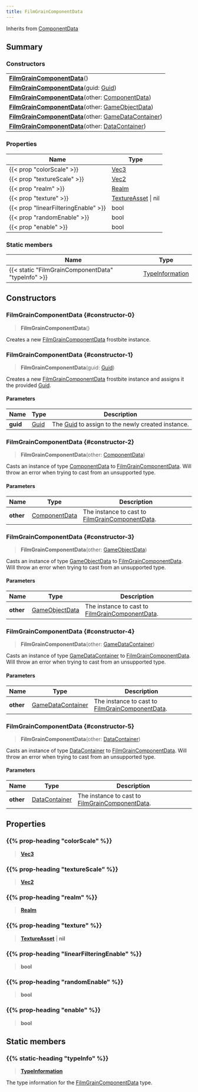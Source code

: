 ```yaml
---
title: FilmGrainComponentData
---
```


Inherits from [ComponentData](/vext/ref/fb/componentdata)

## Summary

### Constructors

|  |
| --- |
| **[FilmGrainComponentData](#constructor-0)**() |
| **[FilmGrainComponentData](#constructor-1)**(guid: [Guid](/vext/ref/shared/type/guid)) |
| **[FilmGrainComponentData](#constructor-2)**(other: [ComponentData](/vext/ref/fb/componentdata)) |
| **[FilmGrainComponentData](#constructor-3)**(other: [GameObjectData](/vext/ref/fb/gameobjectdata)) |
| **[FilmGrainComponentData](#constructor-4)**(other: [GameDataContainer](/vext/ref/fb/gamedatacontainer)) |
| **[FilmGrainComponentData](#constructor-5)**(other: [DataContainer](/vext/ref/shared/type/datacontainer)) |

### Properties

| Name | Type |
| ---- | ---- |
| {{< prop "colorScale" >}} | [Vec3](/vext/ref/shared/type/vec3) |
| {{< prop "textureScale" >}} | [Vec2](/vext/ref/shared/type/vec2) |
| {{< prop "realm" >}} | [Realm](/vext/ref/fb/realm) |
| {{< prop "texture" >}} | [TextureAsset](/vext/ref/fb/textureasset) \| nil |
| {{< prop "linearFilteringEnable" >}} | bool |
| {{< prop "randomEnable" >}} | bool |
| {{< prop "enable" >}} | bool |

### Static members

| Name | Type |
| ---- | ---- |
| {{< static "FilmGrainComponentData" "typeInfo" >}} | [TypeInformation](/vext/ref/shared/type/typeinformation) |

## Constructors

### FilmGrainComponentData {#constructor-0}

> **FilmGrainComponentData**()

Creates a new [FilmGrainComponentData](/vext/ref/fb/filmgraincomponentdata) frostbite instance.

### FilmGrainComponentData {#constructor-1}

> **FilmGrainComponentData**(guid: [Guid](/vext/ref/shared/type/guid))

Creates a new [FilmGrainComponentData](/vext/ref/fb/filmgraincomponentdata) frostbite instance and assigns it the provided [Guid](/vext/ref/shared/type/guid).

#### Parameters

| Name | Type | Description |
| ---- | ---- | ----------- |
| **guid** | [Guid](/vext/ref/shared/type/guid) | The [Guid](/vext/ref/shared/type/guid) to assign to the newly created instance. |

### FilmGrainComponentData {#constructor-2}

> **FilmGrainComponentData**(other: [ComponentData](/vext/ref/fb/componentdata))

Casts an instance of type [ComponentData](/vext/ref/fb/componentdata) to [FilmGrainComponentData](/vext/ref/fb/filmgraincomponentdata). Will throw an error when trying to cast from an unsupported type.

#### Parameters

| Name | Type | Description |
| ---- | ---- | ----------- |
| **other** | [ComponentData](/vext/ref/fb/componentdata) | The instance to cast to [FilmGrainComponentData](/vext/ref/fb/filmgraincomponentdata). |

### FilmGrainComponentData {#constructor-3}

> **FilmGrainComponentData**(other: [GameObjectData](/vext/ref/fb/gameobjectdata))

Casts an instance of type [GameObjectData](/vext/ref/fb/gameobjectdata) to [FilmGrainComponentData](/vext/ref/fb/filmgraincomponentdata). Will throw an error when trying to cast from an unsupported type.

#### Parameters

| Name | Type | Description |
| ---- | ---- | ----------- |
| **other** | [GameObjectData](/vext/ref/fb/gameobjectdata) | The instance to cast to [FilmGrainComponentData](/vext/ref/fb/filmgraincomponentdata). |

### FilmGrainComponentData {#constructor-4}

> **FilmGrainComponentData**(other: [GameDataContainer](/vext/ref/fb/gamedatacontainer))

Casts an instance of type [GameDataContainer](/vext/ref/fb/gamedatacontainer) to [FilmGrainComponentData](/vext/ref/fb/filmgraincomponentdata). Will throw an error when trying to cast from an unsupported type.

#### Parameters

| Name | Type | Description |
| ---- | ---- | ----------- |
| **other** | [GameDataContainer](/vext/ref/fb/gamedatacontainer) | The instance to cast to [FilmGrainComponentData](/vext/ref/fb/filmgraincomponentdata). |

### FilmGrainComponentData {#constructor-5}

> **FilmGrainComponentData**(other: [DataContainer](/vext/ref/shared/type/datacontainer))

Casts an instance of type [DataContainer](/vext/ref/shared/type/datacontainer) to [FilmGrainComponentData](/vext/ref/fb/filmgraincomponentdata). Will throw an error when trying to cast from an unsupported type.

#### Parameters

| Name | Type | Description |
| ---- | ---- | ----------- |
| **other** | [DataContainer](/vext/ref/shared/type/datacontainer) | The instance to cast to [FilmGrainComponentData](/vext/ref/fb/filmgraincomponentdata). |

## Properties

### {{% prop-heading "colorScale" %}}

> **[Vec3](/vext/ref/shared/type/vec3)**

### {{% prop-heading "textureScale" %}}

> **[Vec2](/vext/ref/shared/type/vec2)**

### {{% prop-heading "realm" %}}

> **[Realm](/vext/ref/fb/realm)**

### {{% prop-heading "texture" %}}

> **[TextureAsset](/vext/ref/fb/textureasset)** \| **nil**

### {{% prop-heading "linearFilteringEnable" %}}

> **bool**

### {{% prop-heading "randomEnable" %}}

> **bool**

### {{% prop-heading "enable" %}}

> **bool**

## Static members

### {{% static-heading "typeInfo" %}}

> **[TypeInformation](/vext/ref/shared/type/typeinformation)**

The type information for the [FilmGrainComponentData](/vext/ref/fb/filmgraincomponentdata) type.

